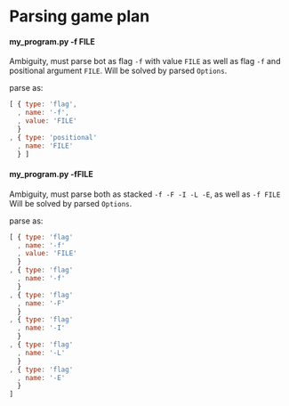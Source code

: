 # Parsing game plan

#### my_program.py -f FILE

Ambiguity, must parse bot as flag `-f` with value `FILE`
as well as flag `-f` and positional argument `FILE`.
Will be solved by parsed `Options`.

parse as:

```javascript
[ { type: 'flag',
  , name: '-f',
  , value: 'FILE'
  }
, { type: 'positional'
  , name: 'FILE'
  } ]
```

#### my_program.py -fFILE

Ambiguity, must parse both as stacked
`-f -F -I -L -E`, as well as `-f FILE`
Will be solved by parsed `Options`.

parse as:

```javascript
[ { type: 'flag'
  , name: '-f'
  , value: 'FILE'
  }
, { type: 'flag'
  , name: '-f'
  }
, { type: 'flag'
  , name: '-F'
  }
, { type: 'flag'
  , name: '-I'
  }
, { type: 'flag'
  , name: '-L'
  }
, { type: 'flag'
  , name: '-E'
  }
]
```
